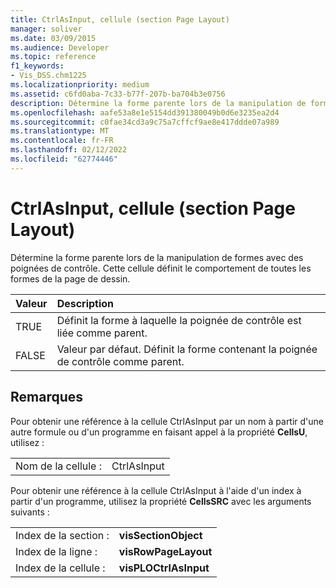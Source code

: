 ```yaml
---
title: CtrlAsInput, cellule (section Page Layout)
manager: soliver
ms.date: 03/09/2015
ms.audience: Developer
ms.topic: reference
f1_keywords:
- Vis_DSS.chm1225
ms.localizationpriority: medium
ms.assetid: c6fd0aba-7c33-b77f-207b-ba704b3e0756
description: Détermine la forme parente lors de la manipulation de formes avec des poignées de contrôle. Cette cellule définit le comportement de toutes les formes de la page de dessin.
ms.openlocfilehash: aafe53a8e1e5154dd391380049b0d6e3235ea2d4
ms.sourcegitcommit: c0fae34cd3a9c75a7cffcf9ae8e417ddde07a989
ms.translationtype: MT
ms.contentlocale: fr-FR
ms.lasthandoff: 02/12/2022
ms.locfileid: "62774446"
---
```

# <a name="ctrlasinput-cell-page-layout-section"></a>CtrlAsInput, cellule (section Page Layout)

Détermine la forme parente lors de la manipulation de formes avec des poignées de contrôle. Cette cellule définit le comportement de toutes les formes de la page de dessin.
  
|**Valeur**|**Description**|
|:-----|:-----|
| TRUE  <br/> | Définit la forme à laquelle la poignée de contrôle est liée comme parent. |
| FALSE  <br/> | Valeur par défaut. Définit la forme contenant la poignée de contrôle comme parent. |
   
## <a name="remarks"></a>Remarques

Pour obtenir une référence à la cellule CtrlAsInput par un nom à partir d'une autre formule ou d'un programme en faisant appel à la propriété **CellsU**, utilisez : 
  
|||
|:-----|:-----|
| Nom de la cellule :  <br/> | CtrlAsInput  <br/> |
   
Pour obtenir une référence à la cellule CtrlAsInput à l'aide d'un index à partir d'un programme, utilisez la propriété **CellsSRC** avec les arguments suivants : 
  
|||
|:-----|:-----|
| Index de la section :  <br/> |**visSectionObject** <br/> |
| Index de la ligne :  <br/> |**visRowPageLayout** <br/> |
| Index de la cellule :  <br/> |**visPLOCtrlAsInput** <br/> |
   

